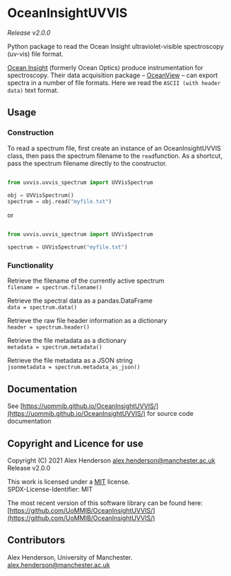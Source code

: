 # OceanInsightUVVIS
_Release v2.0.0_   

Python package to read the Ocean Insight ultraviolet-visible spectroscopy (uv-vis) file format.

[Ocean Insight](https://www.oceaninsight.com/) (formerly Ocean Optics) produce instrumentation for spectroscopy. 
Their data acquisition package &ndash; [OceanView](https://www.oceaninsight.com/products/software/) &ndash; can export 
spectra in a number of file formats. Here we read the `ASCII (with header data)` text format.

## Usage
### Construction
To read a spectrum file, first create an instance of an OceanInsightUVVIS class, then pass the spectrum filename to 
the `read`function. As a shortcut, pass the spectrum filename directly to the constructor.

```python

from uvvis.uvvis_spectrum import UVVisSpectrum

obj = UVVisSpectrum()
spectrum = obj.read("myfile.txt")
```
or

```python

from uvvis.uvvis_spectrum import UVVisSpectrum

spectrum = UVVisSpectrum("myfile.txt")
```

### Functionality
Retrieve the filename of the currently active spectrum  
    `filename = spectrum.filename()`

Retrieve the spectral data as a pandas.DataFrame  
`data = spectrum.data()`

Retrieve the raw file header information as a dictionary  
`header = spectrum.header()`  

Retrieve the file metadata as a dictionary  
`metadata = spectrum.metadata()`  

Retrieve the file metadata as a JSON string    
`jsonmetadata = spectrum.metadata_as_json()`  

## Documentation
See [https://uommib.github.io/OceanInsightUVVIS/](https://uommib.github.io/OceanInsightUVVIS/) for source code 
documentation

## Copyright and Licence for use
Copyright (C) 2021 Alex Henderson [alex.henderson@manchester.ac.uk](mailto:alex.henderson@manchester.ac.uk)  
Release v2.0.0

This work is licensed under a [MIT](https://opensource.org/licenses/MIT) license.  
SPDX-License-Identifier: MIT  

The most recent version of this software library can be found here: [https://github.com/UoMMIB/OceanInsightUVVIS/](https://github.com/UoMMIB/OceanInsightUVVIS/)

## Contributors
Alex Henderson, University of Manchester. [alex.henderson@manchester.ac.uk](mailto:alex.henderson@manchester.ac.uk)
